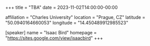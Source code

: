 +++
title = "TBA"
date = 2023-11-02T14:00:00-00:00

affiliation = "Charles University"
location = "Prague, CZ"
latitude = "50.0940164660053"
longitude = "14.450489912985523"

[speaker]
  name = "Isaac Bird"
  homepage = "https://sites.google.com/view/isaacbird"
+++
